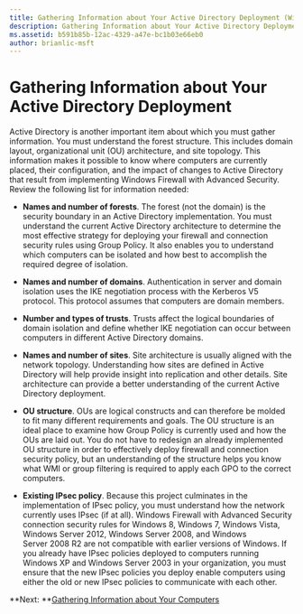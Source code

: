 ```yaml
---
title: Gathering Information about Your Active Directory Deployment (Windows 10)
description: Gathering Information about Your Active Directory Deployment
ms.assetid: b591b85b-12ac-4329-a47e-bc1b03e66eb0
author: brianlic-msft
---
```


# Gathering Information about Your Active Directory Deployment


Active Directory is another important item about which you must gather information. You must understand the forest structure. This includes domain layout, organizational unit (OU) architecture, and site topology. This information makes it possible to know where computers are currently placed, their configuration, and the impact of changes to Active Directory that result from implementing Windows Firewall with Advanced Security. Review the following list for information needed:

-   **Names and number of forests**. The forest (not the domain) is the security boundary in an Active Directory implementation. You must understand the current Active Directory architecture to determine the most effective strategy for deploying your firewall and connection security rules using Group Policy. It also enables you to understand which computers can be isolated and how best to accomplish the required degree of isolation.

-   **Names and number of domains**. Authentication in server and domain isolation uses the IKE negotiation process with the Kerberos V5 protocol. This protocol assumes that computers are domain members.

-   **Number and types of trusts**. Trusts affect the logical boundaries of domain isolation and define whether IKE negotiation can occur between computers in different Active Directory domains.

-   **Names and number of sites**. Site architecture is usually aligned with the network topology. Understanding how sites are defined in Active Directory will help provide insight into replication and other details. Site architecture can provide a better understanding of the current Active Directory deployment.

-   **OU structure**. OUs are logical constructs and can therefore be molded to fit many different requirements and goals. The OU structure is an ideal place to examine how Group Policy is currently used and how the OUs are laid out. You do not have to redesign an already implemented OU structure in order to effectively deploy firewall and connection security policy, but an understanding of the structure helps you know what WMI or group filtering is required to apply each GPO to the correct computers.

-   **Existing IPsec policy**. Because this project culminates in the implementation of IPsec policy, you must understand how the network currently uses IPsec (if at all). Windows Firewall with Advanced Security connection security rules for Windows 8, Windows 7, Windows Vista, Windows Server 2012, Windows Server 2008, and Windows Server 2008 R2 are not compatible with earlier versions of Windows. If you already have IPsec policies deployed to computers running Windows XP and Windows Server 2003 in your organization, you must ensure that the new IPsec policies you deploy enable computers using either the old or new IPsec policies to communicate with each other.

**Next: **[Gathering Information about Your Computers](gathering-information-about-your-computers.md)

 

 





